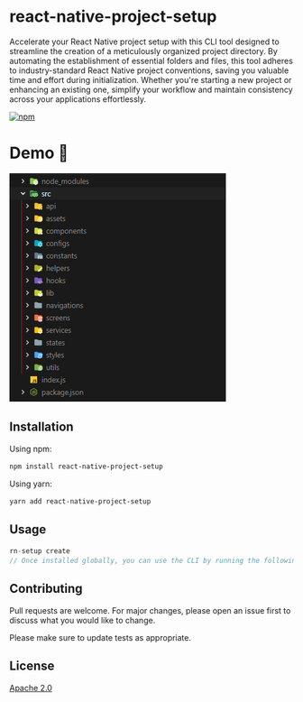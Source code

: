 # react-native-project-setup

Accelerate your React Native project setup with this CLI tool designed to streamline the creation of a meticulously organized project directory. By automating the establishment of essential folders and files, this tool adheres to industry-standard React Native project conventions, saving you valuable time and effort during initialization. Whether you're starting a new project or enhancing an existing one, simplify your workflow and maintain consistency across your applications effortlessly.

[![npm](https://img.shields.io/npm/v/react-native-project-setup)](https://www.npmjs.com/package/react-native-project-setup)


# Demo :movie_camera:

![](./image/folders.png)

## Installation

Using npm:

```bash
npm install react-native-project-setup

```
Using yarn:

```bash
yarn add react-native-project-setup

```

## Usage

```javascript
rn-setup create
// Once installed globally, you can use the CLI by running the following command in your terminal:

```

## Contributing

Pull requests are welcome. For major changes, please open an issue first
to discuss what you would like to change.

Please make sure to update tests as appropriate.

## License

[Apache 2.0](https://www.apache.org/licenses/LICENSE-2.0.txt)